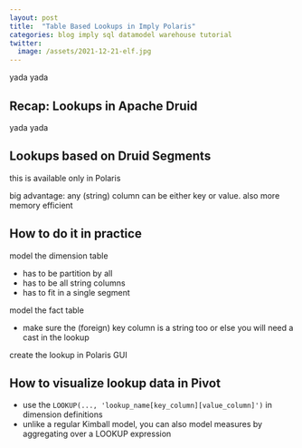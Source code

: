 ```yaml
---
layout: post
title:  "Table Based Lookups in Imply Polaris"
categories: blog imply sql datamodel warehouse tutorial
twitter:
  image: /assets/2021-12-21-elf.jpg
---
```


yada yada

## Recap: Lookups in Apache Druid

yada yada

## Lookups based on Druid Segments

this is available only in Polaris

big advantage: any (string) column can be either key or value. also more memory efficient

## How to do it in practice

model the dimension table
- has to be partition by all
- has to be all string columns
- has to fit in a single segment

model the fact table
- make sure the (foreign) key column is a string too or else you will need a cast in the lookup

create the lookup in Polaris GUI

## How to visualize lookup data in Pivot

- use the `LOOKUP(..., 'lookup_name[key_column][value_column]')` in dimension definitions
- unlike a regular Kimball model, you can also model measures by aggregating over a LOOKUP expression
